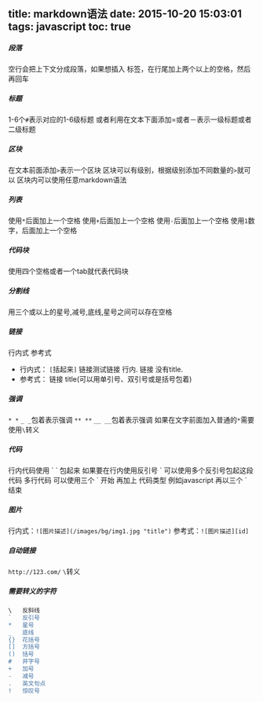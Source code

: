 title: markdown语法
date: 2015-10-20 15:03:01
tags: javascript
toc: true
---
##### 段落
空行会把上下文分成段落，如果想插入
标签，在行尾加上两个以上的空格，然后再回车
<!--more-->

##### 标题
1-6个`#`表示对应的1-6级标题
或者利用在文本下面添加=或者－表示一级标题或者二级标题

##### 区块
在文本前面添加`>`表示一个区块
区块可以有级别，根据级别添加不同数量的`>`就可以
区块内可以使用任意markdown语法

##### 列表
使用`*`后面加上一个空格
使用`+`后面加上一个空格
使用`-`后面加上一个空格
使用`1`数字，后面加上一个空格

##### 代码块
使用四个空格或者一个tab就代表代码块

##### 分割线
用三个或以上的星号,减号,底线,星号之间可以存在空格

##### 链接
行内式 参考式
* 行内式：
`[`括起来`]`
链接测试链接 行内.
链接 没有title.
* 参考式：
链接
title(可以用单引号、双引号或是括号包着)

##### 强调
`* *` `_ _`包着表示强调
`** **` `__ __`包着表示强调
如果在文字前面加入普通的`*`需要使用`\`转义

##### 代码
行内代码使用 \` \` 包起来
如果要在行内使用反引号 \` 可以使用多个反引号包起这段代码
多行代码 可以使用三个 \` 开始 再加上 代码类型 例如javascript 再以三个 \` 结束

##### 图片
行内式：`![图片描述](/images/bg/img1.jpg "title")`
参考式：`![图片描述][id]`

##### 自动链接
`http://123.com/`
`\`转义

##### 需要转义的字符
```javascript
\   反斜线
`   反引号
*   星号
_   底线
{}  花括号
[]  方括号
()  括号
#   井字号
+   加号
-   减号
.   英文句点
!   惊叹号
```
